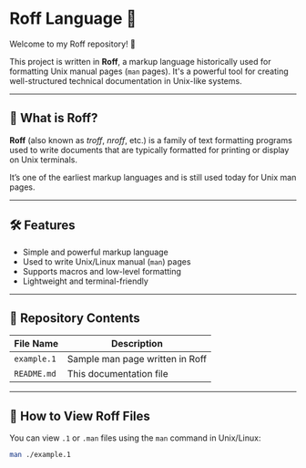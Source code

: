 # Roff Language 🚀

Welcome to my Roff repository! 👋

This project is written in **Roff**, a markup language historically used for formatting Unix manual pages (`man` pages). It's a powerful tool for creating well-structured technical documentation in Unix-like systems.

---

## 📌 What is Roff?

**Roff** (also known as *troff*, *nroff*, etc.) is a family of text formatting programs used to write documents that are typically formatted for printing or display on Unix terminals.

It’s one of the earliest markup languages and is still used today for Unix man pages.

---

## 🛠️ Features

- Simple and powerful markup language
- Used to write Unix/Linux manual (`man`) pages
- Supports macros and low-level formatting
- Lightweight and terminal-friendly

---

## 📁 Repository Contents

| File Name | Description |
|-----------|-------------|
| `example.1` | Sample man page written in Roff |
| `README.md` | This documentation file |

---

## 🚀 How to View Roff Files

You can view `.1` or `.man` files using the `man` command in Unix/Linux:

```bash
man ./example.1
